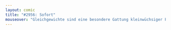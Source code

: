 ```yaml
---
layout: comic
title: "#2956: Sofort"
mouseover: "Gleichgewichte sind eine besondere Gattung kleinwüchsiger Personen."
---
```


